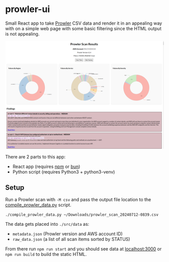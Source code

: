 # prowler-ui

Small React app to take [Prowler](https://github.com/prowler-cloud/prowler) CSV data and render it in an appealing way with on a simple web page with some basic filtering since the HTML output is not appealing.

![](./example.png)

There are 2 parts to this app:

* React app (requires [npm](https://docs.npmjs.com/downloading-and-installing-node-js-and-npm) or [bun](https://bun.sh/))
* Python script (requires Python3 + python3-venv)

## Setup

Run a Prowler scan with `-M csv` and pass the output file location to the [compile_prowler_data.py](./compile_prowler_data.py) script.

```
./compile_prowler_data.py ~/Downloads/prowler_scan_20240712-0839.csv
```

The data gets placed into `./src/data` as:

* `metadata.json` (Prowler version and AWS account ID)
* `raw_data.json` (a list of all scan items sorted by STATUS)

From there run `npm run start` and you should see data at [localhost:3000](http://localhost:3000) or `npm run build` to build the static HTML.